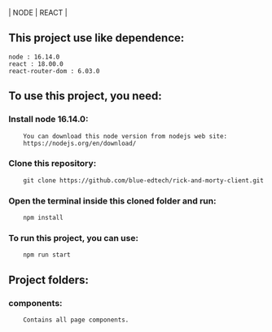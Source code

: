 | NODE | REACT |


## This project use like dependence:

````
node : 16.14.0
react : 18.00.0
react-router-dom : 6.03.0
````

## To use this project, you need:

### Install node 16.14.0:

```
    You can download this node version from nodejs web site:
    https://nodejs.org/en/download/
```

### Clone this repository:

```
    git clone https://github.com/blue-edtech/rick-and-morty-client.git
```

### Open the terminal inside this cloned folder and run:

```
    npm install
```

### To run this project, you can use:

```
    npm run start
```

## Project folders:

### components:

```
    Contains all page components.
```
